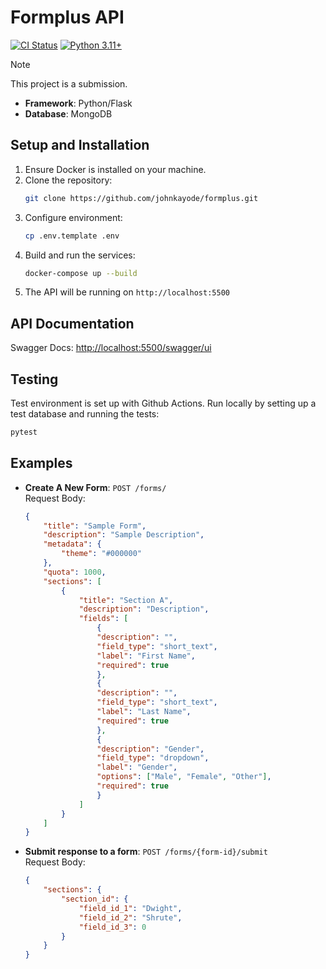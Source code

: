 # Formplus API

[![CI Status](https://github.com/Johnkayode/formplus/actions/workflows/test.yml/badge.svg)](https://github.com/Johnkayode/formplus/actions)
[![Python 3.11+](https://img.shields.io/badge/python-3.11+-blue.svg)](https://www.python.org/downloads/)

> [!NOTE]
> This project is a submission.

- **Framework**: Python/Flask
- **Database**: MongoDB

## Setup and Installation

1. Ensure Docker is installed on your machine.
2. Clone the repository:
    ```bash
    git clone https://github.com/johnkayode/formplus.git
    ```
3. Configure environment:
   ```bash
   cp .env.template .env
   ```
4. Build and run the services:
    ```bash
    docker-compose up --build
    ```
5. The API will be running on `http://localhost:5500` 

## API Documentation
Swagger Docs: [http://localhost:5500/swagger/ui](http://localhost:5500/swagger/ui/#/)

## Testing
Test environment is set up with Github Actions.
Run locally by setting up a test database and running the tests:

```bash
pytest
```

## Examples
- **Create A New Form**: `POST /forms/`\
  Request Body:
    ```json
    {
        "title": "Sample Form",
        "description": "Sample Description",
        "metadata": {
            "theme": "#000000"
        },
        "quota": 1000,
        "sections": [
            {
                "title": "Section A",
                "description": "Description",
                "fields": [
                    {
                    "description": "",
                    "field_type": "short_text",
                    "label": "First Name",
                    "required": true
                    },
                    {
                    "description": "",
                    "field_type": "short_text",
                    "label": "Last Name",
                    "required": true
                    },
                    {
                    "description": "Gender",
                    "field_type": "dropdown",
                    "label": "Gender",
                    "options": ["Male", "Female", "Other"],
                    "required": true
                    }
                ]
            }
        ]
    }
    ```
- **Submit response to a form**: `POST /forms/{form-id}/submit`\
  Request Body:
    ```json
    {
        "sections": {
            "section_id": {
                "field_id_1": "Dwight",
                "field_id_2": "Shrute",
                "field_id_3": 0
            }
        }
    }
    ```

